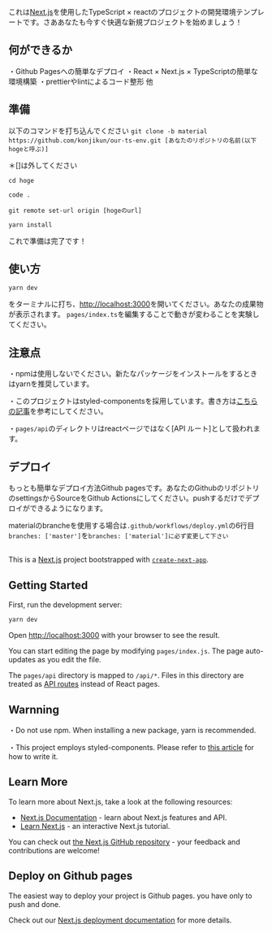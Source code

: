 これは[Next.js](https://nextjs.org/)を使用したTypeScript × reactのプロジェクトの開発環境テンプレートです。さああなたも今すぐ快適な新規プロジェクトを始めましょう！


## 何ができるか
・Github Pagesへの簡単なデプロイ
・React × Next.js × TypeScriptの簡単な環境構築
・prettierやlintによるコード整形
他


## 準備
以下のコマンドを打ち込んでください
`git clone -b material https://github.com/konjikun/our-ts-env.git [あなたのリポジトリの名前(以下hogeと呼ぶ)]`

＊[]は外してください


`cd hoge`


`code .`


`git remote set-url origin [hogeのurl]`


`yarn install`


これで準備は完了です！

## 使い方
`yarn dev`

をターミナルに打ち、[http://localhost:3000](http://localhost:3000)を開いてください。あなたの成果物が表示されます。
`pages/index.ts`を編集することで動きが変わることを実験してください。

## 注意点
・npmは使用しないでください。新たなパッケージをインストールをするときはyarnを推奨しています。


・このプロジェクトはstyled-componentsを採用しています。書き方は[こちらの記事](https://tekrog.com/styled-components/#css8220css)を参考にしてください。


・`pages/api`のディレクトリはreactページではなく[API ルート]として扱われます。



## デプロイ
もっとも簡単なデプロイ方法Github pagesです。あなたのGithubのリポジトリのsettingsからSourceをGithub Actionsにしてください。pushするだけでデプロイができるようになります。


materialのbrancheを使用する場合は`.github/workflows/deploy.yml`の6行目`branches: ['master']`を`branches: ['material']に必ず変更して下さい`


##
This is a [Next.js](https://nextjs.org/) project bootstrapped with [`create-next-app`](https://github.com/vercel/next.js/tree/canary/packages/create-next-app).

## Getting Started

First, run the development server:

```bash
yarn dev
```

Open [http://localhost:3000](http://localhost:3000) with your browser to see the result.

You can start editing the page by modifying `pages/index.js`. The page auto-updates as you edit the file.


The `pages/api` directory is mapped to `/api/*`. Files in this directory are treated as [API routes](https://nextjs.org/docs/api-routes/introduction) instead of React pages.

## Warnning
・Do not use npm. When installing a new package, yarn is recommended.


・This project employs styled-components. Please refer to [this article](https://styled-components.com/docs/basics) for how to write it.

## Learn More

To learn more about Next.js, take a look at the following resources:

- [Next.js Documentation](https://nextjs.org/docs) - learn about Next.js features and API.
- [Learn Next.js](https://nextjs.org/learn) - an interactive Next.js tutorial.

You can check out [the Next.js GitHub repository](https://github.com/vercel/next.js/) - your feedback and contributions are welcome!

## Deploy on Github pages

The easiest way to deploy your project is Github pages. you have only to push and done.

Check out our [Next.js deployment documentation](https://nextjs.org/docs/deployment) for more details.
